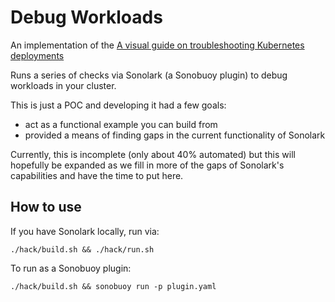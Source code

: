 # Debug Workloads

An implementation of the [A visual guide on troubleshooting Kubernetes deployments](https://learnk8s.io/troubleshooting-deployments)

Runs a series of checks via Sonolark (a Sonobuoy plugin) to debug workloads in your cluster.

This is just a POC and developing it had a few goals:
 - act as a functional example you can build from
 - provided a means of finding gaps in the current functionality of Sonolark

Currently, this is incomplete (only about 40% automated) but this will hopefully be expanded as we fill in more of the gaps of Sonolark's capabilities and have the time to put here.

## How to use

If you have Sonolark locally, run via:

```
./hack/build.sh && ./hack/run.sh
```

To run as a Sonobuoy plugin:

```
./hack/build.sh && sonobuoy run -p plugin.yaml
```
